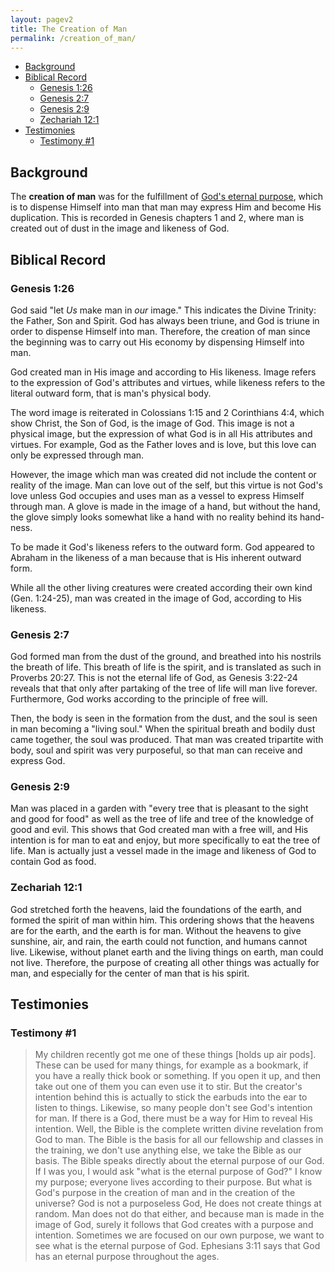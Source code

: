 ```yaml
---
layout: pagev2
title: The Creation of Man
permalink: /creation_of_man/
---
```

- [Background](#background)
- [Biblical Record](#biblical-record)
  - [Genesis 1:26](#genesis-126)
  - [Genesis 2:7](#genesis-27)
  - [Genesis 2:9](#genesis-29)
  - [Zechariah 12:1](#zechariah-121)
- [Testimonies](#testimonies)
  - [Testimony #1](#testimony-1)

## Background

The **creation of man** was for the fulfillment of [God's eternal purpose](../economy), which is to dispense Himself into man that man may express Him and become His duplication. This is recorded in Genesis chapters 1 and 2, where man is created out of dust in the image and likeness of God. 

## Biblical Record

### Genesis 1:26

God said "let *Us* make man in *our* image." This indicates the Divine Trinity: the Father, Son and Spirit. God has always been triune, and God is triune in order to dispense Himself into man. Therefore, the creation of man since the beginning was to carry out His economy by dispensing Himself into man.

God created man in His image and according to His likeness. Image refers to the expression of God's attributes and virtues, while likeness refers to the literal outward form, that is man's physical body. 

The word image is reiterated in Colossians 1:15 and 2 Corinthians 4:4, which show Christ, the Son of God, is the image of God. This image is not a physical image, but the expression of what God is in all His attributes and virtues. For example, God as the Father loves and is love, but this love can only be expressed through man.

However, the image which man was created did not include the content or reality of the image. Man can love out of the self, but this virtue is not God's love unless God occupies and uses man as a vessel to express Himself through man. A glove is made in the image of a hand, but without the hand, the glove simply looks somewhat like a hand with no reality behind its hand-ness.

To be made it God's likeness refers to the outward form. God appeared to Abraham in the likeness of a man because that is His inherent outward form. 

While all the other living creatures were created according their own kind (Gen. 1:24-25), man was created in the image of God, according to His likeness. 

### Genesis 2:7

God formed man from the dust of the ground, and breathed into his nostrils the breath of life. This breath of life is the spirit, and is translated as such in Proverbs 20:27. This is not the eternal life of God, as Genesis 3:22-24 reveals that that only after partaking of the tree of life will man live forever. Furthermore, God works according to the principle of free will. 

Then, the body is seen in the formation from the dust, and the soul is seen in man becoming a "living soul." When the spiritual breath and bodily dust came together, the soul was produced. That man was created tripartite with body, soul and spirit was very purposeful, so that man can receive and express God.

### Genesis 2:9

Man was placed in a garden with "every tree that is pleasant to the sight and good for food" as well as the tree of life and tree of the knowledge of good and evil. This shows that God created man with a free will, and His intention is for man to eat and enjoy, but more specifically to eat the tree of life. Man is actually just a vessel made in the image and likeness of God to contain God as food.

### Zechariah 12:1

God stretched forth the heavens, laid the foundations of the earth, and formed the spirit of man within him. This ordering shows that the heavens are for the earth, and the earth is for man. Without the heavens to give sunshine, air, and rain, the earth could not function, and humans cannot live. Likewise, without planet earth and the living things on earth, man could not live. Therefore, the purpose of creating all other things was actually for man, and especially for the center of man that is his spirit. 

## Testimonies

### Testimony #1

>My children recently got me one of these things [holds up air pods]. These can be used for many things, for example as a bookmark, if you have a really thick book or something. If you open it up, and then take out one of them you can even use it to stir. But the creator's intention behind this is actually to stick the earbuds into the ear to listen to things. Likewise, so many people don't see God's intention for man. If there is a God, there must be a way for Him to reveal His intention. Well, the Bible is the complete written divine revelation from God to man. The Bible is the basis for all our fellowship and classes in the training, we don't use anything else, we take the Bible as our basis. The Bible speaks directly about the eternal purpose of our God. If I was you, I would ask "what is the eternal purpose of God?" I know my purpose; everyone lives according to their purpose. But what is God's purpose in the creation of man and in the creation of the universe? God is not a purposeless God, He does not create things at random. Man does not do that either, and because man is made in the image of God, surely it follows that God creates with a purpose and intention. Sometimes we are focused on our own purpose, we want to see what is the eternal purpose of God. Ephesians 3:11 says that God has an eternal purpose throughout the ages. 
